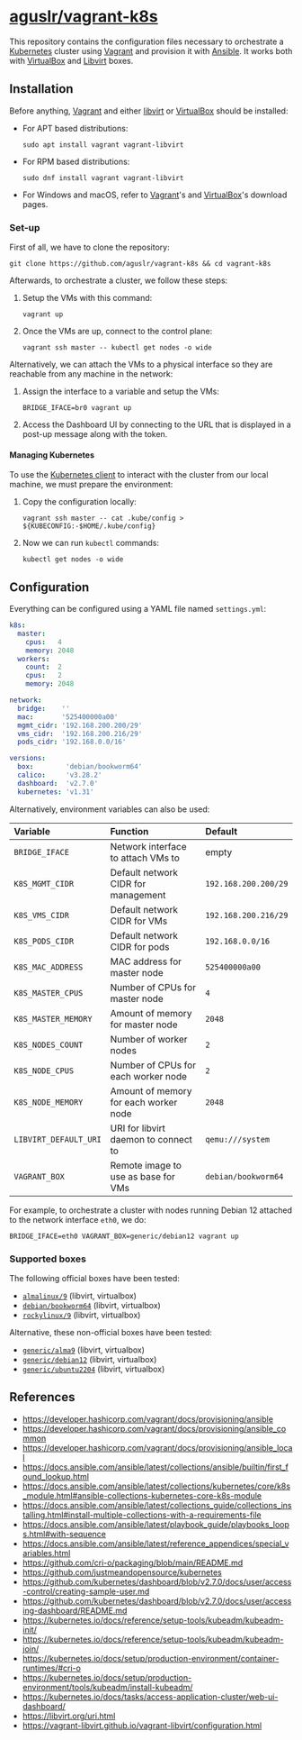 [aguslr/vagrant-k8s][1]
=======================


This repository contains the configuration files necessary to orchestrate a
[Kubernetes][2] cluster using [Vagrant][3] and provision it with [Ansible][4].
It works both with [VirtualBox][6] and [Libvirt][5] boxes.


Installation
------------

Before anything, [Vagrant][3] and either [libvirt][5] or [VirtualBox][6] should
be installed:

- For APT based distributions:

      sudo apt install vagrant vagrant-libvirt

- For RPM based distributions:

      sudo dnf install vagrant vagrant-libvirt

- For Windows and macOS, refer to [Vagrant][7]'s and [VirtualBox][8]'s download
  pages.


### Set-up ###

First of all, we have to clone the repository:

    git clone https://github.com/aguslr/vagrant-k8s && cd vagrant-k8s

Afterwards, to orchestrate a cluster, we follow these steps:

1. Setup the VMs with this command:

       vagrant up

2. Once the VMs are up, connect to the control plane:

       vagrant ssh master -- kubectl get nodes -o wide

Alternatively, we can attach the VMs to a physical interface so they are
reachable from any machine in the network:

1. Assign the interface to a variable and setup the VMs:

       BRIDGE_IFACE=br0 vagrant up

2. Access the Dashboard UI by connecting to the URL that is displayed in a
   post-up message along with the token.


#### Managing Kubernetes ####

To use the [Kubernetes client][9] to interact with the cluster from our local
machine, we must prepare the environment:

1. Copy the configuration locally:

       vagrant ssh master -- cat .kube/config > ${KUBECONFIG:-$HOME/.kube/config}

2. Now we can run `kubectl` commands:

       kubectl get nodes -o wide


Configuration
-------------

Everything can be configured using a YAML file named `settings.yml`:

```yaml
k8s:
  master:
    cpus:   4
    memory: 2048
  workers:
    count:  2
    cpus:   2
    memory: 2048

network:
  bridge:    ''
  mac:       '525400000a00'
  mgmt_cidr: '192.168.200.200/29'
  vms_cidr:  '192.168.200.216/29'
  pods_cidr: '192.168.0.0/16'

versions:
  box:        'debian/bookworm64'
  calico:     'v3.28.2'
  dashboard:  'v2.7.0'
  kubernetes: 'v1.31'
```

Alternatively, environment variables can also be used:

| Variable              | Function                              | Default              |
| :-------------------- | :------------------------------------ | :------------------- |
| `BRIDGE_IFACE`        | Network interface to attach VMs to    | empty                |
| `K8S_MGMT_CIDR`       | Default network CIDR for management   | `192.168.200.200/29` |
| `K8S_VMS_CIDR`        | Default network CIDR for VMs          | `192.168.200.216/29` |
| `K8S_PODS_CIDR`       | Default network CIDR for pods         | `192.168.0.0/16`     |
| `K8S_MAC_ADDRESS`     | MAC address for master node           | `525400000a00`       |
| `K8S_MASTER_CPUS`     | Number of CPUs for master node        | `4`                  |
| `K8S_MASTER_MEMORY`   | Amount of memory for master node      | `2048`               |
| `K8S_NODES_COUNT`     | Number of worker nodes                | `2`                  |
| `K8S_NODE_CPUS`       | Number of CPUs for each worker node   | `2`                  |
| `K8S_NODE_MEMORY`     | Amount of memory for each worker node | `2048`               |
| `LIBVIRT_DEFAULT_URI` | URI for libvirt daemon to connect to  | `qemu:///system`     |
| `VAGRANT_BOX`         | Remote image to use as base for VMs   | `debian/bookworm64`  |

For example, to orchestrate a cluster with nodes running Debian 12 attached to
the network interface `eth0`, we do:

    BRIDGE_IFACE=eth0 VAGRANT_BOX=generic/debian12 vagrant up


### Supported boxes ###

The following official boxes have been tested:

- [`almalinux/9`](https://app.vagrantup.com/almalinux/boxes/9) (libvirt,
  virtualbox)
- [`debian/bookworm64`](https://app.vagrantup.com/debian/boxes/bookworm64)
  (libvirt, virtualbox)
- [`rockylinux/9`](https://app.vagrantup.com/rockylinux/boxes/9) (libvirt,
  virtualbox)

Alternative, these non-official boxes have been tested:

- [`generic/alma9`](https://app.vagrantup.com/generic/boxes/alma9) (libvirt,
  virtualbox)
- [`generic/debian12`](https://app.vagrantup.com/generic/boxes/debian12)
  (libvirt, virtualbox)
- [`generic/ubuntu2204`](https://app.vagrantup.com/generic/boxes/ubuntu2204)
  (libvirt, virtualbox)


References
----------

- <https://developer.hashicorp.com/vagrant/docs/provisioning/ansible>
- <https://developer.hashicorp.com/vagrant/docs/provisioning/ansible_common>
- <https://developer.hashicorp.com/vagrant/docs/provisioning/ansible_local>
- <https://docs.ansible.com/ansible/latest/collections/ansible/builtin/first_found_lookup.html>
- <https://docs.ansible.com/ansible/latest/collections/kubernetes/core/k8s_module.html#ansible-collections-kubernetes-core-k8s-module>
- <https://docs.ansible.com/ansible/latest/collections_guide/collections_installing.html#install-multiple-collections-with-a-requirements-file>
- <https://docs.ansible.com/ansible/latest/playbook_guide/playbooks_loops.html#with-sequence>
- <https://docs.ansible.com/ansible/latest/reference_appendices/special_variables.html>
- <https://github.com/cri-o/packaging/blob/main/README.md>
- <https://github.com/justmeandopensource/kubernetes>
- <https://github.com/kubernetes/dashboard/blob/v2.7.0/docs/user/access-control/creating-sample-user.md>
- <https://github.com/kubernetes/dashboard/blob/v2.7.0/docs/user/accessing-dashboard/README.md>
- <https://kubernetes.io/docs/reference/setup-tools/kubeadm/kubeadm-init/>
- <https://kubernetes.io/docs/reference/setup-tools/kubeadm/kubeadm-join/>
- <https://kubernetes.io/docs/setup/production-environment/container-runtimes/#cri-o>
- <https://kubernetes.io/docs/setup/production-environment/tools/kubeadm/install-kubeadm/>
- <https://kubernetes.io/docs/tasks/access-application-cluster/web-ui-dashboard/>
- <https://libvirt.org/uri.html>
- <https://vagrant-libvirt.github.io/vagrant-libvirt/configuration.html>


[1]: https://github.com/aguslr/vagrant-k8s
[2]: https://kubernetes.io/
[3]: https://www.vagrantup.com/
[4]: https://www.ansible.com/
[5]: https://vagrant-libvirt.github.io/vagrant-libvirt/
[6]: https://developer.hashicorp.com/vagrant/docs/providers/virtualbox
[7]: https://developer.hashicorp.com/vagrant/install
[8]: https://www.virtualbox.org/wiki/Downloads
[9]: https://kubernetes.io/docs/reference/kubectl/

